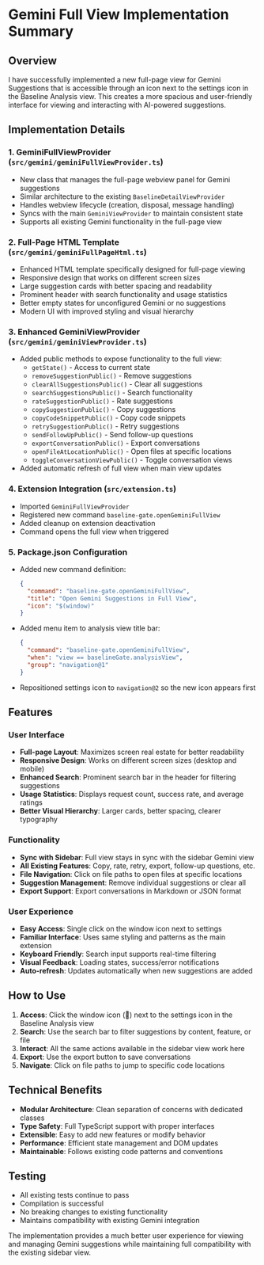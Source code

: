 # Gemini Full View Implementation Summary

## Overview
I have successfully implemented a new full-page view for Gemini Suggestions that is accessible through an icon next to the settings icon in the Baseline Analysis view. This creates a more spacious and user-friendly interface for viewing and interacting with AI-powered suggestions.

## Implementation Details

### 1. **GeminiFullViewProvider** (`src/gemini/geminiFullViewProvider.ts`)
- New class that manages the full-page webview panel for Gemini suggestions
- Similar architecture to the existing `BaselineDetailViewProvider`
- Handles webview lifecycle (creation, disposal, message handling)
- Syncs with the main `GeminiViewProvider` to maintain consistent state
- Supports all existing Gemini functionality in the full-page view

### 2. **Full-Page HTML Template** (`src/gemini/geminiFullPageHtml.ts`)
- Enhanced HTML template specifically designed for full-page viewing
- Responsive design that works on different screen sizes
- Large suggestion cards with better spacing and readability
- Prominent header with search functionality and usage statistics
- Better empty states for unconfigured Gemini or no suggestions
- Modern UI with improved styling and visual hierarchy

### 3. **Enhanced GeminiViewProvider** (`src/gemini/geminiViewProvider.ts`)
- Added public methods to expose functionality to the full view:
  - `getState()` - Access to current state
  - `removeSuggestionPublic()` - Remove suggestions
  - `clearAllSuggestionsPublic()` - Clear all suggestions
  - `searchSuggestionsPublic()` - Search functionality
  - `rateSuggestionPublic()` - Rate suggestions
  - `copySuggestionPublic()` - Copy suggestions
  - `copyCodeSnippetPublic()` - Copy code snippets
  - `retrySuggestionPublic()` - Retry suggestions
  - `sendFollowUpPublic()` - Send follow-up questions
  - `exportConversationPublic()` - Export conversations
  - `openFileAtLocationPublic()` - Open files at specific locations
  - `toggleConversationViewPublic()` - Toggle conversation views
- Added automatic refresh of full view when main view updates

### 4. **Extension Integration** (`src/extension.ts`)
- Imported `GeminiFullViewProvider`
- Registered new command `baseline-gate.openGeminiFullView`
- Added cleanup on extension deactivation
- Command opens the full view when triggered

### 5. **Package.json Configuration**
- Added new command definition:
  ```json
  {
    "command": "baseline-gate.openGeminiFullView",
    "title": "Open Gemini Suggestions in Full View",
    "icon": "$(window)"
  }
  ```
- Added menu item to analysis view title bar:
  ```json
  {
    "command": "baseline-gate.openGeminiFullView",
    "when": "view == baselineGate.analysisView",
    "group": "navigation@1"
  }
  ```
- Repositioned settings icon to `navigation@2` so the new icon appears first

## Features

### User Interface
- **Full-page Layout**: Maximizes screen real estate for better readability
- **Responsive Design**: Works on different screen sizes (desktop and mobile)
- **Enhanced Search**: Prominent search bar in the header for filtering suggestions
- **Usage Statistics**: Displays request count, success rate, and average ratings
- **Better Visual Hierarchy**: Larger cards, better spacing, clearer typography

### Functionality
- **Sync with Sidebar**: Full view stays in sync with the sidebar Gemini view
- **All Existing Features**: Copy, rate, retry, export, follow-up questions, etc.
- **File Navigation**: Click on file paths to open files at specific locations
- **Suggestion Management**: Remove individual suggestions or clear all
- **Export Support**: Export conversations in Markdown or JSON format

### User Experience
- **Easy Access**: Single click on the window icon next to settings
- **Familiar Interface**: Uses same styling and patterns as the main extension
- **Keyboard Friendly**: Search input supports real-time filtering
- **Visual Feedback**: Loading states, success/error notifications
- **Auto-refresh**: Updates automatically when new suggestions are added

## How to Use

1. **Access**: Click the window icon (📱) next to the settings icon in the Baseline Analysis view
2. **Search**: Use the search bar to filter suggestions by content, feature, or file
3. **Interact**: All the same actions available in the sidebar view work here
4. **Export**: Use the export button to save conversations
5. **Navigate**: Click on file paths to jump to specific code locations

## Technical Benefits

- **Modular Architecture**: Clean separation of concerns with dedicated classes
- **Type Safety**: Full TypeScript support with proper interfaces
- **Extensible**: Easy to add new features or modify behavior
- **Performance**: Efficient state management and DOM updates
- **Maintainable**: Follows existing code patterns and conventions

## Testing

- All existing tests continue to pass
- Compilation is successful
- No breaking changes to existing functionality
- Maintains compatibility with existing Gemini integration

The implementation provides a much better user experience for viewing and managing Gemini suggestions while maintaining full compatibility with the existing sidebar view.